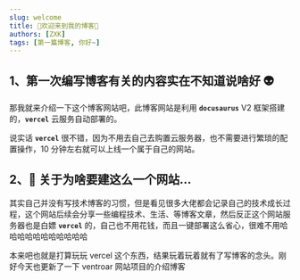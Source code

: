 ```yaml
---
slug: welcome
title: 🎉欢迎来到我的博客🎉
authors: [ZXK]
tags: [第一篇博客, 你好~]
---
```


<!-- truncate -->

## 1、第一次编写博客有关的内容实在不知道说啥好 👽

那我就来介绍一下这个博客网站吧，此博客网站是利用 **`docusaurus`** V2 框架搭建的，**`vercel`** 云服务自动部署的。

说实话 **`vercel`** 很不错，因为不用去自己去购置云服务器，也不需要进行繁琐的配置操作，10 分钟左右就可以上线一个属于自己的网站。

## 2、👀 关于为啥要建这么一个网站...

其实自己并没有写技术博客的习惯，但是看见很多大佬都会记录自己的技术成长过程，这个网站后续会分享一些编程技术、生活、等博客文章，然后反正这个网站服务器也是白嫖 **`vercel`** 的，自己也不用花钱，而且一键部署这么省心，很难不用哈哈哈哈哈哈哈哈哈哈哈

本来吧也就是打算玩玩 vercel 这个东西，结果玩着玩着就有了写博客的念头。刚好今天也更新了一下 ventroar 网站项目的介绍博客
